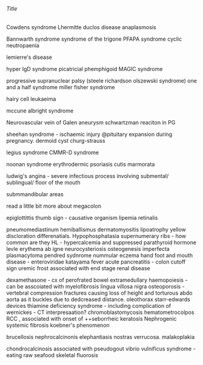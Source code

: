 ###### Title



Cowdens syndrome
    Lhermitte duclos disease
anaplasmosis

Bannwarth syndrome
syndrome of the trigone
PFAPA syndrome
cyclic neutropaenia

lemierre's disease

hyper IgD syndrome
picatricial phemphigoid
MAGIC syndrome

progressive supranuclear palsy (steele richardson olszewski syndrome)
one and a half syndrome
miller fisher syndrome

hairy cell leukaeima


mccune albright syndrome

Neurovascular
    vein of Galen aneurysm
schwartzman reaciton in PG

sheehan syndrome - ischaemic injury @pituitary expansion during pregnancy. 
dermoid cyst
churg-strauss

legius syndrome
CMMR-D syndrome

noonan syndrome
erythrodermic psoriasis 
cutis marmorata

ludwig's angina - severe infectious process involving submental/ sublingual/ floor of the mouth 

submmandibular areas

read a little bit more about megacolon

epiglottittis thumb sign - causative organism
lipemia retinalis

pneumomediastinum
hemiballismus
dermatomyositis
lipoatrophy
yellow discloration differenatials.
Hypophosphatasia 
supernumerary ribs - how common are they
HL - hypercalcemia and suppressed parathyroid hormone levle
erythema ab igne
neurocysteriosis
osteogenesis imperfecta
plasmacytoma
pendred sydnrome
nummular eczema
hand foot and mouth disease - enteroviridae
katayama fever
acute pancreatitis - colon cutoff sign
uremic frost associated with end stage renal disease

dexamethasone - cx of perofrated bowel
extramedullary haemopoiesis - can be asscoiated with myelofibrosis
lingua villosa nigra
osteoporosis - vertebral compression fractures causing loss of height and torturous abdo aorta as it buckles due to dedcreased distance.
oleothorax 
starr-edwards devices
thiamine deficiency syndrome  - including complication of wernickes - CT interpresaation?
chromoblastomycosis
hematometrocolpos
RCC , associated with onset of ++seborrheic keratosis
Nephrogenic systemic fibrosis
koebner's phenomenon

brucellosis
nephrocalcinonis
elephantiasis nostras verrucosa.
malakoplakia

chondrocalcinosis associated with pseudogout
vibrio vulnificus syndrome - eating raw seafood
skeletal fluorosis